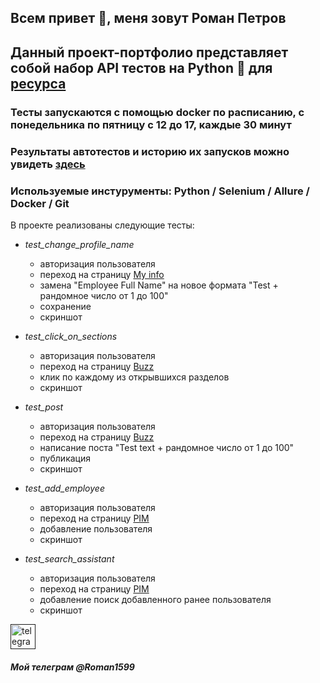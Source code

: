 ## Всем привет 👋, меня зовут Роман Петров
## Данный проект-портфолио представляет собой набор API тестов на Python :snake:  для [ресурса](https://opensource-demo.orangehrmlive.com/web/index.php/dashboard/index)
### Тесты запускаются с помощью docker по расписанию, c понедельника по пятницу с 12 до 17, каждые 30 минут
### Результаты автотестов и историю их запусков можно увидеть [здесь](https://roman1599.github.io/petrov-main/#)
### Используемые инстурументы: Python / Selenium / Allure / Docker / Git
В проекте реализованы следующие тесты:
+ _test_change_profile_name_
  + авторизация пользователя
  + переход на страницу [My info](https://opensource-demo.orangehrmlive.com/web/index.php/pim/viewPersonalDetails/empNumber/7)
  + замена "Employee Full Name" на новое формата "Test + рандомное число от 1 до 100"
  + сохранение
  + скриншот
    
+ _test_click_on_sections_
  + авторизация пользователя
  + переход на страницу [Buzz](https://opensource-demo.orangehrmlive.com/web/index.php/buzz/viewBuzz)
  + клик по каждому из открывшихся разделов
  + скриншот
    
+ _test_post_
  + авторизация пользователя
  + переход на страницу [Buzz](https://opensource-demo.orangehrmlive.com/web/index.php/buzz/viewBuzz)
  + написание поста "Test text + рандомное число от 1 до 100"
  + публикация
  + скриншот
    
+ _test_add_employee_
  + авторизация пользователя
  + переход на страницу [PIM](https://opensource-demo.orangehrmlive.com/web/index.php/pim/viewEmployeeList)
  + добавление пользователя
  + скриншот
 
+ _test_search_assistant_
  + авторизация пользователя
  + переход на страницу [PIM](https://opensource-demo.orangehrmlive.com/web/index.php/pim/viewEmployeeList)
  + добавление поиск добавленного ранее пользователя
  + скриншот

[<img src='https://cdn.jsdelivr.net/npm/simple-icons@3.0.1/icons/telegram.svg' alt='telegram' height='40'>]() 
##### Мой телеграм @Roman1599  




